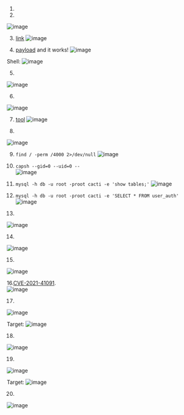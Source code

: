 1.

2.
![image](https://github.com/LawsonSchwantz/Writeups/assets/74954683/14d48b0b-6529-472e-b1ef-392b75093669)

3. [link](https://www.exploit-db.com/exploits/51166)
![image](https://github.com/LawsonSchwantz/Writeups/assets/74954683/51eb0207-cfb7-4533-973c-7f2d4e00528c)

4. [payload](https://github.com/FredBrave/CVE-2022-46169-CACTI-1.2.22/blob/main/CVE-2022-46169.py) and it works!
![image](https://github.com/LawsonSchwantz/Writeups/assets/74954683/827fb9ab-34ad-4cf0-a0b1-8da42c03a03b)

Shell:
![image](https://github.com/LawsonSchwantz/Writeups/assets/74954683/fbaa2fb2-65ed-4bec-9b18-02e4a92d72ba)

5.
![image](https://github.com/LawsonSchwantz/Writeups/assets/74954683/7e6370bd-1c3c-466c-82fe-5b05d38563b4)

6.
![image](https://github.com/LawsonSchwantz/Writeups/assets/74954683/da8ad103-a5e1-4e20-b075-4190b609593e)

7. [tool](https://crackstation.net/)
![image](https://github.com/LawsonSchwantz/Writeups/assets/74954683/d85de5e5-f864-4db9-98fa-ff97dceed205)

8.
![image](https://github.com/LawsonSchwantz/Writeups/assets/74954683/24e79eeb-4bcf-4a03-84c3-fdeaf102889f)

9. `find / -perm /4000 2>/dev/null`
![image](https://github.com/LawsonSchwantz/Writeups/assets/74954683/76c58328-0b8d-488a-8a1c-a95bbea53a74)

10. `capsh --gid=0 --uid=0 --`<br>
![image](https://github.com/LawsonSchwantz/Writeups/assets/74954683/2d64785b-ea13-40a4-b1f1-4ce9856cacb6)

11. `mysql -h db -u root -proot cacti -e 'show tables;'`
![image](https://github.com/LawsonSchwantz/Writeups/assets/74954683/e9d0853c-06fe-4615-9d57-d7bed8b59698)

12. `mysql -h db -u root -proot cacti -e 'SELECT * FROM user_auth'`
![image](https://github.com/LawsonSchwantz/Writeups/assets/74954683/e5be6a2c-b74a-4e4b-8802-6db3923fdd4c)

13.
![image](https://github.com/LawsonSchwantz/Writeups/assets/74954683/9ec874de-0323-4fcd-8186-fce4b9e70003)

14.
![image](https://github.com/LawsonSchwantz/Writeups/assets/74954683/a6bb8979-6ff1-44fb-8b0f-fd30d010ca39)

15.
![image](https://github.com/LawsonSchwantz/Writeups/assets/74954683/c97784a5-b727-410c-b57c-81a39087479b)

16.[CVE-2021-41091](https://cve.mitre.org/cgi-bin/cvename.cgi?name=CVE-2021-41091).<br>
![image](https://github.com/LawsonSchwantz/Writeups/assets/74954683/0353c967-93bc-42ec-ac12-6cb8f9c7186d)

17.
![image](https://github.com/LawsonSchwantz/Writeups/assets/74954683/276ad086-ec4c-47f1-a354-2f45f37890c0)

Target:
![image](https://github.com/LawsonSchwantz/Writeups/assets/74954683/a686a758-91ac-40bd-8ec5-56d46347fdee)

18.
![image](https://github.com/LawsonSchwantz/Writeups/assets/74954683/fb8c60a3-0246-474e-93e0-d9f6db45d43a)

19.
![image](https://github.com/LawsonSchwantz/Writeups/assets/74954683/6d68437a-27e1-477e-84ef-29df907bce32)

Target:
![image](https://github.com/LawsonSchwantz/Writeups/assets/74954683/bb502e8e-9259-4481-a493-d1e520785366)

20.
![image](https://github.com/LawsonSchwantz/Writeups/assets/74954683/66a254e6-1f10-4fb5-a2f0-633d39efa519)































